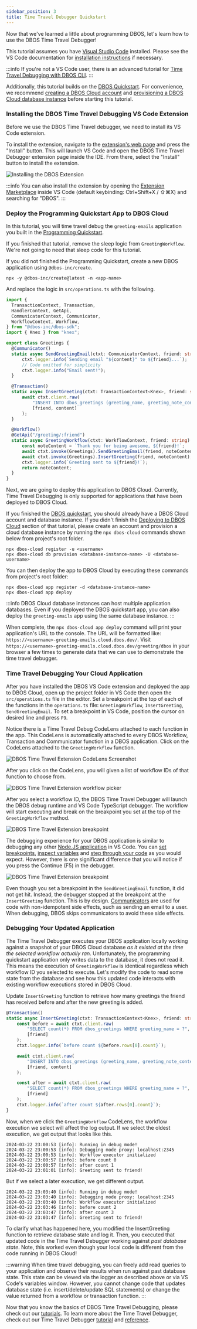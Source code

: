 ```yaml
---
sidebar_position: 3
title: Time Travel Debugger Quickstart
---
```


Now that we've learned a little about programming DBOS, let's learn how to use the DBOS Time Travel Debugger!

This tutorial assumes you have [Visual Studio Code](https://code.visualstudio.com/) installed.
Please see the VS Code documentation for [installation instructions](https://code.visualstudio.com/docs/setup/setup-overview) if necessary. 

:::info
If you're not a VS Code user, there is an advanced tutorial for [Time Travel Debugging with DBOS CLI](../cloud-tutorials/timetravel-debugging#time-travel-with-dbos-cli-non-vs-code-users).
:::

Additionally, this tutorial builds on the [DBOS Quickstart](./quickstart).
For convenience, we recommend [creating a DBOS Cloud account](./quickstart#deploying-to-dbos-cloud) and 
[provisioning a DBOS Cloud database instance](./quickstart#provisioning-a-cloud-database-instance) before starting this tutorial.

### Installing the DBOS Time Travel Debugging VS Code Extension

Before we use the DBOS Time Travel debugger, we need to install its VS Code extension.

To install the extension, navigate to the [extension's web page](https://marketplace.visualstudio.com/items?itemName=dbos-inc.dbos-ttdbg) and press the "Install" button. 
This will launch VS Code and open the DBOS Time Travel Debugger extension page inside the IDE. 
From there, select the "Install" button to install the extension.

![Installing the DBOS Extension](./assets//ttdbg-install.png)

:::info
You can also install the extension by opening the [Extension Marketplace](https://code.visualstudio.com/docs/editor/extension-marketplace) 
inside VS Code (default keybinding: Ctrl+Shift+X / ⇧⌘X) and searching for "DBOS".
:::

### Deploy the Programming Quickstart App to DBOS Cloud

In this tutorial, you will time travel debug the `greeting-emails` application you built in the [Programming Quickstart](./quickstart-programming). 

If you finished that tutorial, remove the sleep logic from `GreetingWorkflow`. 
We're not going to need that sleep code for this tutorial.

If you did not finished the Programming Quickstart, create a new DBOS application using `@dbos-inc/create`.

```
npx -y @dbos-inc/create@latest -n <app-name>
```

And replace the logic in `src/operations.ts` with the following.

```ts
import {
  TransactionContext, Transaction,
  HandlerContext, GetApi,
  CommunicatorContext, Communicator,
  WorkflowContext, Workflow,
} from "@dbos-inc/dbos-sdk";
import { Knex } from "knex";

export class Greetings {
  @Communicator()
  static async SendGreetingEmail(ctxt: CommunicatorContext, friend: string, content: string) {
      ctxt.logger.info(`Sending email "${content}" to ${friend}...`);
      // Code omitted for simplicity
      ctxt.logger.info("Email sent!");
  }

  @Transaction()
  static async InsertGreeting(ctxt: TransactionContext<Knex>, friend: string, content: string) {
      await ctxt.client.raw(
          "INSERT INTO dbos_greetings (greeting_name, greeting_note_content) VALUES (?, ?)",
          [friend, content]
      );
  }

  @Workflow()
  @GetApi("/greeting/:friend")
  static async GreetingWorkflow(ctxt: WorkflowContext, friend: string) {
      const noteContent = `Thank you for being awesome, ${friend}!`;
      await ctxt.invoke(Greetings).SendGreetingEmail(friend, noteContent);
      await ctxt.invoke(Greetings).InsertGreeting(friend, noteContent);
      ctxt.logger.info(`Greeting sent to ${friend}!`);
      return noteContent;
  }
}
```

Next, we are going to deploy this application to DBOS Cloud.
Currently, Time Travel Debugging is only supported for applications that have been deployed to DBOS Cloud.

If you finished the [DBOS quickstart](./quickstart), you should already have a DBOS Cloud account and database instance.
If you didn't finish the [Deploying to DBOS Cloud](./quickstart#deploying-to-dbos-cloud) section of that tutorial, 
please create an account and provision a cloud database instance by running the `npx dbos-cloud` commands shown below from project's root folder.

```
npx dbos-cloud register -u <username>
npx dbos-cloud db provision <database-instance-name> -U <database-username>
```

You can then deploy the app to DBOS Cloud by executing these commands from project's root folder:

```
npx dbos-cloud app register -d <database-instance-name>
npx dbos-cloud app deploy
```

:::info
DBOS Cloud database instances can host multiple application databases.
Even if you deployed the DBOS quickstart app, you can also deploy the `greeting-emails` app using the same database instance.
:::

When complete, the `npx dbos-cloud app deploy` command will print your application's URL to the console.
The URL will be formatted like:  `https://<username>-greeting-emails.cloud.dbos.dev/`.
Visit `https://<username>-greeting-emails.cloud.dbos.dev/greeting/dbos` in your browser a few times to generate data that we can use to demonstrate the time travel debugger.

### Time Travel Debugging Your Cloud Application

After you have installed the DBOS VS Code extension and deployed the app to DBOS Cloud, open up the project folder in VS Code then open the `src/operations.ts` file in the editor. 
Set a breakpoint at the top of each of the functions in the `operations.ts` file: `GreetingWorkflow`, `InsertGreeting`, `SendGreetingEmail`.
To set a breakpoint in VS Code, position the cursor on desired line and press `F9`.

Notice there is a Time Travel Debug CodeLens attached to each function in the app. 
This CodeLens is automatically attached to every DBOS Workflow, Transaction and Communicator function in a DBOS application.
Click on the CodeLens attached to the `GreetingWorkflow` function.

![DBOS Time Travel Extension CodeLens Screenshot](./assets/ttdbg-code-lens.png)

After you click on the CodeLens, you will given a list of workflow IDs of that function to choose from. 

![DBOS Time Travel Extension workflow picker](../cloud-tutorials/assets/ttdbg-wfid-quick-pick.png)

After you select a workflow ID, the DBOS Time Travel Debugger will launch the DBOS debug runtime and VS Code TypeScript debugger.
The workflow will start executing and break on the breakpoint you set at the top of the `GreetingWorkflow` method.

![DBOS Time Travel Extension breakpoint](./assets/ttdbg-breakpoint-1.png)

The debugging experience for your DBOS application is similar to debugging any other 
[Node.JS application](https://code.visualstudio.com/docs/nodejs/nodejs-debugging) in VS Code.
You can [set breakpoints](https://code.visualstudio.com/docs/editor/debugging#_breakpoints),
[inspect variables](https://code.visualstudio.com/docs/editor/debugging#_data-inspection) and 
[step through your code](https://code.visualstudio.com/docs/editor/debugging#_debug-actions) as you would expect.
However, there is one significant difference that you will notice if you press the Continue (F5) in the debugger.

![DBOS Time Travel Extension breakpoint](./assets/ttdbg-breakpoint-2.png)

Even though you set a breakpoint in the `SendGreetingEmail` function, it did not get hit.
Instead, the debugger stopped at the breakpoint at the `InsertGreeting` function. 
This is by design.
[Communicators](../tutorials/communicator-tutorial.md) are used for code with non-idempotent side effects, such as sending an email to a user.
When debugging, DBOS skips communicators to avoid these side effects. 

### Debugging Your Updated Application

The Time Travel Debugger executes your DBOS application locally working against a snapshot of your DBOS Cloud database _as it existed at the time the selected workflow actually ran_.
Unfortunately, the programming quickstart application only writes data to the database, it does not read it.
This means the execution of `GreetingWorkflow` is identical regardless which workflow ID you selected to execute.
Let's modify the code to read some state from the database and see how this updated code interacts with existing workflow executions stored in DBOS Cloud.

Update `InsertGreeting` function to retrieve how many greetings the friend has received before and after the new greeting is added.

```ts
@Transaction()
static async InsertGreeting(ctxt: TransactionContext<Knex>, friend: string, content: string) {
    const before = await ctxt.client.raw(
        "SELECT count(*) FROM dbos_greetings WHERE greeting_name = ?", 
        [friend]
    );
    ctxt.logger.info(`before count ${before.rows[0].count}`);

    await ctxt.client.raw(
        "INSERT INTO dbos_greetings (greeting_name, greeting_note_content) VALUES (?, ?)",
        [friend, content]
    );

    const after = await ctxt.client.raw(
        "SELECT count(*) FROM dbos_greetings WHERE greeting_name = ?", 
        [friend]
    );
    ctxt.logger.info(`after count ${after.rows[0].count}`);
}
```

Now, when we click the `GreetingWorkflow` CodeLens, the workflow execution we select will affect the log output. 
If we select the oldest execution, we get output that looks like this.

```
2024-03-22 23:00:53 [info]: Running in debug mode! 
2024-03-22 23:00:53 [info]: Debugging mode proxy: localhost:2345 
2024-03-22 23:00:53 [info]: Workflow executor initialized 
2024-03-22 23:00:57 [info]: before count 0 
2024-03-22 23:00:57 [info]: after count 1 
2024-03-22 23:01:01 [info]: Greeting sent to friend! 
```

But if we select a later execution, we get different output.

```
2024-03-22 23:03:40 [info]: Running in debug mode! 
2024-03-22 23:03:40 [info]: Debugging mode proxy: localhost:2345 
2024-03-22 23:03:40 [info]: Workflow executor initialized 
2024-03-22 23:03:46 [info]: before count 2
2024-03-22 23:03:47 [info]: after count 3 
2024-03-22 23:03:47 [info]: Greeting sent to friend! 
```

To clarify what has happened here, you modified the InsertGreeting function to retrieve database state and log it.
Then, you executed that updated code in the Time Travel Debugger working against _past database state_.
Note, this worked even though your local code is different from the code running in DBOS Cloud!

:::warning
When time travel debugging, you can freely add read queries to your application and observe their results when run against past database state.
This state can be viewed via the logger as described above or via VS Code's variables window.
However, you cannot change code that updates database state (i.e. insert/delete/update SQL statements) or change the value returned from 
a workflow or transaction function.
:::

Now that you know the basics of DBOS Time Travel Debugging, please check out our [tutorials](../category/dbos-transact-tutorials).
To learn more about the Time Travel Debugger, check out our Time Travel Debugger [tutorial](../cloud-tutorials/timetravel-debugging)
and [reference](../api-reference/time-travel-debugger).